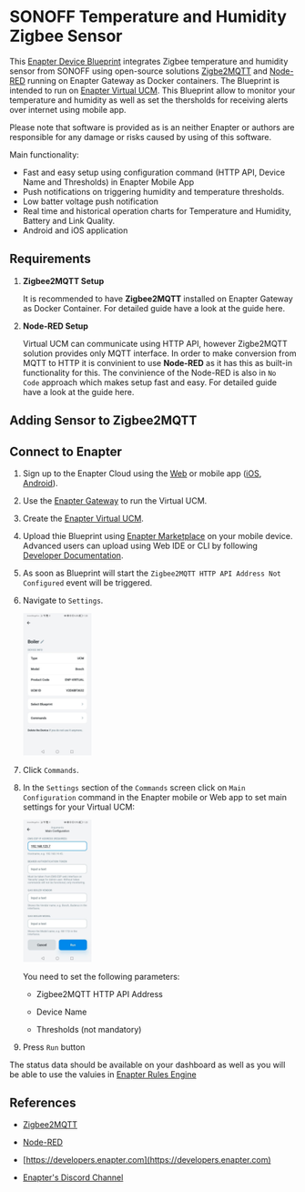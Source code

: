 # **SONOFF Temperature and Humidity Zigbee Sensor**

This [Enapter Device Blueprint](https://github.com/Enapter/marketplace#blue_book-enapter-device-blueprints) integrates Zigbee temperature and humidity sensor from SONOFF using open-source solutions [Zigbe2MQTT](https://www.zigbee2mqtt.io/) and [Node-RED](https://nodered.org/) running on Enapter Gateway as Docker containers. The Blueprint is intended to run on [Enapter Virtual UCM](https://handbook.enapter.com/software/software.html#%F0%9F%92%8E-virtual-ucm). This Blueprint allow to monitor your temperature and humidity as well as set the thersholds for receiving alerts over internet using mobile app.

Please note that software is provided as is an neither Enapter or authors are responsible for any damage or risks caused by using of this software.

Main functionality:

- Fast and easy setup using configuration command (HTTP API, Device Name and Thresholds) in Enapter Mobile App
- Push notifications on triggering humidity and temperature thresholds.
- Low batter voltage push notification
- Real time and historical operation charts for Temperature and Humidity, Battery and Link Quality.
- Android and iOS application

## Requirements

1. **Zigbee2MQTT Setup**

    It is recommended to have **Zigbee2MQTT** installed on Enapter Gateway as Docker Container. For detailed guide have a look at the guide here.

3. **Node-RED Setup**

    Virtual UCM can communicate using HTTP API, however Zigbe2MQTT solution provides only MQTT interface. In order to make conversion from MQTT to HTTP it is convinient to use **Node-RED** as it has this as built-in functionality for this. The convinience of the Node-RED is also in `No Code` approach which makes setup fast and easy. For detailed guide have a look at the guide here.

## **Adding Sensor to Zigbee2MQTT**


## **Connect to Enapter**

1. Sign up to the Enapter Cloud using the [Web](https://cloud.enapter.com/) or mobile app ([iOS](https://apps.apple.com/app/id1388329910), [Android](https://play.google.com/store/apps/details?id=com.enapter&hl=en)).

2. Use the [Enapter Gateway](https://handbook.enapter.com/software/gateway/2.0.0/setup/) to run the Virtual UCM.

3. Create the [Enapter Virtual UCM](https://handbook.enapter.com/software/software.html#%F0%9F%92%8E-virtual-ucm).

4. Upload thie Blueprint using [Enapter Marketplace](https://marketplace.enapter.com) on your mobile device. Advanced users can upload using Web IDE or CLI by following [Developer Documentation](https://developers.enapter.com/docs/tutorial/uploading-blueprint/).

5. As soon as Blueprint will start the `Zigbee2MQTT HTTP API Address Not Configured` event will be triggered.

6. Navigate to `Settings`.

    <img src="./.assets/settings.jpg" alt="settings" width="25%" />

7. Click `Commands`.

8. In the  `Settings` section of the `Commands` screen click on `Main Configuration` command in the Enapter mobile or Web app to set main settings for your Virtual UCM:

    <img src="./.assets/main_settings.jpg" alt="EMS-ESP main settings" width="25%" />

    You need to set the following parameters:

    - Zigbee2MQTT HTTP API Address

    - Device Name

    - Thresholds (not mandatory)

9. Press `Run` button

The status data should be available on your dashboard as well as you will be able to use the valuies in [Enapter Rules Engine](https://developers.enapter.com/docs/reference/rules/time)

## References

- [Zigbee2MQTT](https://www.zigbee2mqtt.io/)

- [Node-RED](https://nodered.org/)

- [https://developers.enapter.com](https://developers.enapter.com)

- [Enapter's Discord Channel](https://discord.gg/TCaEZs3qpe)
